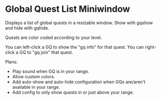 # Global Quest List Miniwindow
Displays a list of global quests in a resizable window.  Show with gqshow and hide with gqhide.

Quests are color coded according to your level.

You can left-click a GQ to show the "gq info" for that quest.
You can right-click a GQ to "gq join" that quest.

Plans:  
- Play sound when GQ is in your range.
- Allow custom colors.
- Add auto-show and auto-hide configuration when GQs are/aren't available in your range.
- Add config to only show quests in or just above your range.

